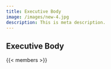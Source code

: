 ```yaml
---
title: Executive Body
image: /images/new-4.jpg
description: This is meta description.
---
```


## Executive Body

{{\< members >}}
